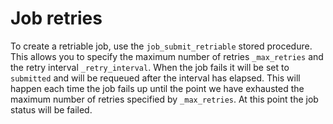 # Job retries

To create a retriable job, use the `job_submit_retriable` stored procedure. This allows you to specify the maximum number of retries `_max_retries` and the retry interval `_retry_interval`. When the job fails it will be set to `submitted` and will be requeued after the interval has elapsed. This will happen each time the job fails up until the point we have exhausted the maximum number of retries specified by `_max_retries`. At this point the job status will be failed.